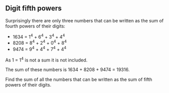 Digit fifth powers
------------------

Surprisingly there are only three numbers that can be written as the sum of fourth powers of their digits:

* 1634 = 1<sup>4</sup> + 6<sup>4</sup> + 3<sup>4</sup> + 4<sup>4</sup>
* 8208 = 8<sup>4</sup> + 2<sup>4</sup> + 0<sup>4</sup> + 8<sup>4</sup>
* 9474 = 9<sup>4</sup> + 4<sup>4</sup> + 7<sup>4</sup> + 4<sup>4</sup>

As 1 = 1<sup>4</sup> is not a sum it is not included.

The sum of these numbers is 1634 + 8208 + 9474 = 19316.

Find the sum of all the numbers that can be written as the sum of fifth powers of their digits.
